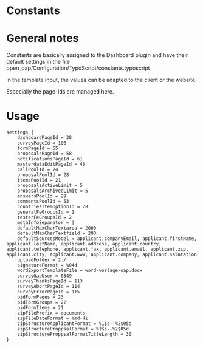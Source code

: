 # Constants

# General notes

Constants are basically assigned to the Dashboard plugin and have their default settings in the file open_oap/Configuration/TypoScript/constants.typoscript

in the template input, the values can be adapted to the client or the website.

Especially the page-Ids are managed here.

# Usage

```typo3_typoscript
settings {
    dashboardPageId = 38
    surveyPageId = 106
    formPageId = 55
    proposalsPageId = 58
    notificationsPageId = 61
    masterdataEditPageId = 46
    callPoolId = 24
    proposalPoolId = 28
    itemsPoolId = 21
    proposalsActiveLimit = 5
    proposalsArchivedLimit = 5
    answersPoolId = 29
    commentsPoolId = 53
    countriesItemOptionId = 28
    generalFeGroupsId = 1
    testerFeGroupsId = 2
    metaInfoSeparator = |
    defaultMaxCharTextarea = 2000
    defaultMaxCharTextfield = 200
    defaultSourcesModel = applicant.companyEmail, applicant.firstName, applicant.lastName, applicant.address, applicant.country, applicant.telephone, applicant.fax, applicant.email, applicant.zip, applicant.city, applicant.www, applicant.company, applicant.salutation
    uploadFolder = 2:/
    signatureFormat = %04d
    wordExportTemplateFile = word-vorlage-oap.docx
    surveyOapUser = 6349
    surveyThanksPageId = 113
    surveyAbortPageId = 114
    surveyErrorPageId = 115
    pidFormPages = 23
    pidFormGroups = 22
    pidFormItems = 21
    zipFilePrefix = documents--
    zipFileDateFormat = Ymd-Hi
    zipStructureApplicantFormat = %1$s--%2$05d
    zipStructureProppsalFormat = %1$s--%2$05d
    zipStructureProppsalFormatTitleLength = 30
}
```
